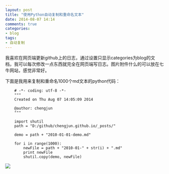 ```yaml
---
layout: post
title: "使用Python自动复制和重命名文本"
date: 2014-08-07 14:14
comments: true
categories: 
- blog
tags:
- 自动复制
---
```



我喜欢在网页端更新github上的日志，通过设置只显示categories为blog的文档，我可以每次修改一点东西就完全在网页端写日志。图片附件什么的可以放在七牛网站，感觉非常好。

下面是我用来复制和重命名1000个md文本的python代码：


		# -*- coding: utf-8 -*-
		"""
		Created on Thu Aug 07 14:05:09 2014

		@author: chengjun
		"""

		import shutil
		path = "D:/github/chengjun.github.io/_posts/"   

		demo = path + "2010-01-01-demo.md"

		for i in range(1000):
			newFile = path + "2010-01-" + str(i) + ".md"
			print newFile
			shutil.copy(demo, newFile)


![](http://chengjun.qiniudn.com/7.jpg)
